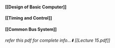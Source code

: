 #### [[Design of Basic Computer]]
#### [[Timing and Control]]
#### [[Common Bus System]]

*refer this pdf for complete info...⬇️*
*[[Lecture 15.pdf]]*